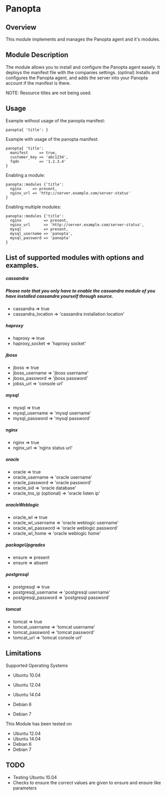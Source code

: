 # Panopta


## Overview

This module implements and manages the Panopta agent and it's modules.

## Module Description

The module allows you to install and configure the Panopta agent easely.
It deploys the manifest file with the companies settings. (optinal)
Installs and configures the Panopta agent, and adds the server into your Panopta account if the manifest is there.

NOTE: Resource tiltes are not being used.

## Usage

Example without usage of the panopta manifest:
```puppet
panopta{ 'title': }
```

Example with usage of the panopta manifest:
```puppet
panopta{ 'title':
  manifest     => true,
  customer_key => 'abc1234',
  fqdn         => '1.2.3.4'
}
```

Enabling a module:
```puppet
panopta::modules {'title':
  nginx     => present,
  nginx_url => 'http://server.example.com/server-status'
}
```

Enabling multiple modules:
```puppet
panopta::modules {'title':
  nginx          => present,
  nginx_url      => 'http://server.example.com/server-status',
  mysql          => present,
  mysql_username => 'panopta',
  mysql_password => 'panopta'
}
```

## List of supported modules with options and examples.

##### cassandra
##### Please note that you only have to enable the cassandra module of you have installed cassandra yourself through source.
- cassandra => true
- cassandra_location => 'cassandra installation location'

##### haproxy
- haproxy => true
- haproxy_socket => 'haproxy socket'

##### jboss
- jboss => true
- jboss_username => 'jboss username'
- jboss_password => 'jboss password'
- jobss_url      => 'console url'

##### mysql
- mysql => true
- mysql_username => 'mysql username'
- mysql_password => 'mysql password'

##### nginx
- nginx => true
- nginx_url => 'nginx status url'

##### oracle
- oracle => true
- oracle_username => 'oracle username'
- oracle_password => 'oracle password'
- oracle_sid      => 'oracle database'
- oracle_tns_ip (optional) => 'oracle listen ip'

##### oracleWeblogic
- oracle_wl => true
- oracle_wl_username => 'oracle weblogic username'
- oracle_wl_password => 'oracle weblogic password'
- oracle_wl_home     => 'oracle weblogic home'

##### packageUpgrades
- ensure => present
- ensure => absent

##### postgresql
- postgresql => true
- postgresql_username => 'postgresql username'
- postgresql_password => 'postgresql password'

##### tomcat
- tomcat => true
- tomcat_username => 'tomcat username'
- tomcat_password => 'tomcat password'
- tomcat_url      => 'tomcat console url'

## Limitations
Supported Operating Systems

* Ubuntu 10.04
* Ubuntu 12.04
* Ubuntu 14.04

* Debian 6
* Debian 7

This Module has been tested on

* Ubuntu 12.04
* Ubuntu 14.04
* Debian 6
* Debian 7

## TODO
* Testing Ubuntu 10.04
* Checks to ensure the correct values are given to ensure and ensure like parameters
